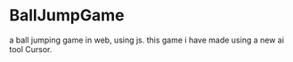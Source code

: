 # BallJumpGame
a ball jumping game in web, using js.
this game i have made using a new ai tool Cursor.
